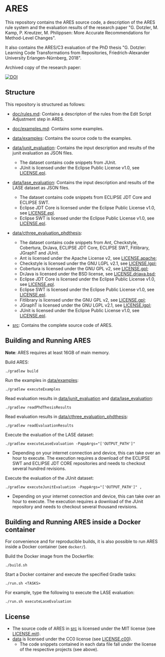 # ARES

This repository contains the ARES source code, a description of the ARES rule system and the evaluation results of the research paper 
"G.  Dotzler, M. Kamp, P. Kreutzer, M. Philippsen: More Accurate Recommendations for Method-Level Changes".

It also contains the ARES/C3 evaluation of the PhD thesis "G. Dotzler: Learning Code Transformations from Repositories, Friedrich-Alexander University Erlangen-Nürnberg, 2018".

Archived copy of the research paper: 

[![DOI](https://zenodo.org/badge/90181502.svg)](https://zenodo.org/badge/latestdoi/90181502)


## Structure

This repository is structured as follows:
- [doc/rules.md](doc/rules.md): Contains a descripton of the rules from the Edit Script Adjustment step in ARES.
- [doc/examples.md](doc/examples.md): Contains some examples.
- [data/examples](data/examples): Contains the source code to the examples.
- [data/junit_evaluation](data/junit_evaluation): Contains the input description and results of the junit evaluation as JSON files.
  - The dataset contains code snippets from JUnit.
  - JUnit is licensed under the Eclipse Public License v1.0, see [LICENSE.epl](LICENSE.epl).
- [data/lase_evaluation](data/lase_evaluation): Contains the input description and results of the LASE dataset as JSON files.
  - The dataset contains code snippets from ECLIPSE JDT Core and ECLIPSE SWT.
  - Eclipse JDT Core is licensed under the Eclipse Public License v1.0, see [LICENSE.epl](LICENSE.epl).
  - Eclipse SWT is licensed under the Eclipse Public License v1.0, see [LICENSE.epl](LICENSE.epl).
- [data/cthree_evaluation_phdthesis](data/cthree_evaluation_phdthesis):
  - The dataset contains code snippets from Ant, Checkstyle, Cobertura, DrJava, ECLIPSE JDT Core, ECLIPSE SWT, Fitlibrary,
JGraphT and JUnit.
  - Ant is licensed under the Apache License v2, see [LICENSE.apache](LICENSE.apache);
  - Checkstyle is licensed under the GNU LGPL v2.1, see [LICENSE.lgpl](LICENSE.lgpl);
  - Cobertura is licensed under the GNU GPL v2, see [LICENSE.gpl](LICENSE.gpl);
  - DrJava is licensed under the BSD license, see [LICENSE.drjava.bsd](LICENSE.drjava.bsd);
  - Eclipse JDT Core is licensed under the Eclipse Public License v1.0, see [LICENSE.epl](LICENSE.epl).
  - Eclipse SWT is licensed under the Eclipse Public License v1.0, see [LICENSE.epl](LICENSE.epl).
  - Fitlibrary is licensed under the GNU GPL v2, see [LICENSE.gpl](LICENSE.gpl);
  - JGraphT is licensed under the GNU LGPL v2.1, see [LICENSE.lgpl](LICENSE.lgpl);
  - JUnit is licensed under the Eclipse Public License v1.0, see [LICENSE.epl](LICENSE.epl).




- [src](src): Contains the complete source code of ARES.

## Building and Running ARES

**Note**: ARES requires at least 16GB of main memory.

Build ARES:

```
./gradlew build
```

Run the examples in  [data/examples](data/examples):
```
./gradlew executeExamples
```

Read evaluation results in  [data/junit_evaluation](data/junit_evaluation) and  [data/lase_evaluation](data/lase_evaluation):
```
./gradlew readPhdThesisResults
```
Read evaluation results in  [data/cthree_evaluation_phdthesis](data/cthree_evaluation_phdthesis):
```
./gradlew readEvaluationResults
```

Execute the evaluation of the LASE dataset:
```
./gradlew executeLaseEvaluation -PappArgs="['OUTPUT_PATH']" 
```
- Depending on your internet connection and device, this can take over an hour to execute. The execution requires a download of the ECLIPSE SWT and ECLIPSE JDT CORE repositories and needs to checkout several hundred revisions.

Execute the evaluation of the JUnit dataset:
```
./gradlew executeJunitEvaluation -PappArgs="['OUTPUT_PATH']" ,
```
- Depending on your internet connection and device, this can take over an hour to execute. The execution requires a download of the JUnit repository and needs to checkout several thousand revisions.


## Building and Running ARES inside a Docker container

For convenience and for reproducible builds, it is also possible to run ARES inside a Docker container (see `docker/`).

Build the Docker image from the Dockerfile:

```
./build.sh
```

Start a Docker container and execute the specified Gradle tasks:

```
./run.sh <TASKS>
```

For example, type the following to execute the LASE evaluation:

```
./run.sh executeLaseEvaluation
```


## License

- The source code of ARES in [src](src) is licensed under the MIT license (see [LICENSE.mit](LICENSE.mit)).
- [data](data) is licensed under the CC0 license (see [LICENSE.c00](LICENSE.cc0)).
  - The code snippets contained in each data file fall under the license of the respective projects (see above).


